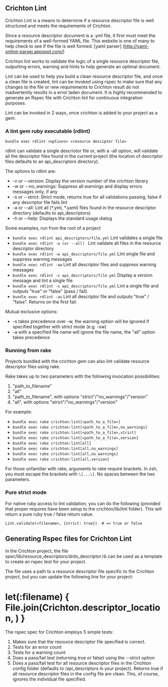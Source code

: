 ## Crichton Lint

Crichton Lint is a means to determine if a resource descriptor file is well structured and meets the 
requirements of Crichton.

Since a resource descriptor document is a .yml file, it first must meet the requirements of a
well-formed YAML file. This website is one of many to help check to see if the file is well
formed: [yaml parser] (http://yaml-online-parser.appspot.com/)

Crichton lint works to validate the logic of a single resource descriptor file, outputting errors, warning
and hints to help generate an optimal document.

Lint can be used to help you build a clean resource descriptor file, and once a clean file is created, lint can
be invoked using rspec to make sure that any changes to the file or new requirements to Crichton result do not
inadvertently results in a error laden document. It is highly recommended to generate an Rspec file with Crichton lint
for continuous integration purposes.

Lint can be invoked in 2 ways, once crichton is added to your project as a gem:

### A lint gem ruby executable  (rdlint)

`bundle exec rdlint <options> <resource desciptor file>`

rdlint can validate a single descriotor file or, with a -all option, will validate all the descriptor files
found in the current project (the location of descriptor files defaults to an api_descriptors directory).

The options to rdlint are:

* -v or --version: Display the version number of the crichton library
* -w or --no_warnings: Suppress all warnings and display errors messages only, if any
* -s or --strict: Strict mode, returns true for all validations passing, false if any descriptor file fails lint
* -a or --all: Lint all (*.yml, *.yaml) files found in the resource descriptor directory (defaults to api_descriptors)
* -h or --help: Displays the standard usage dialog

Some examples, run from the root of a project

* `bundle exec rdlint api_descriptors/file.yml`  Lint validates a single file
* `bundle exec rdlint -a (or --all) ` Lint validate all files in the resource descriptor directory
* `bundle exec rdlint -w api_descriptors/file.yml` Lint single file and suppress warning messages
* `bundle exec rdlint -aw` Lint all descriptor files and suppress warning messages
* `bundle exec rdlint -v api_descriptors/file.yml` Display a version message and lint a single file
* `bundle exec rdlint -s api_descriptors/file.yml` Lint a single file and outputs "true" or "false" (pass / fail).
* `bundle exec rdlint -as` Lint all descriptor file and outputs "true" / "false". Returns on the first fail.

Mutual exclusive options:
* -s takes precedence over -w, the warning option will be ignored if specified together with strict mode (e.g. -sw)
* -a with a specified file name will ignore the file name, the "all" option takes precedence

### Running from rake

Projects bundled with the crichton gem can also lint validate resource descriptor files using rake.

Rake takes up to two parameters with the following invocation possibilities:

1. "path_to_filename"
2. "all"
3. "path_to_filename", with options "strict"/"no_warnings"/"version"
4. "all", with options "strict"/"no_warnings"/"version"

For example:

* `bundle exec rake crichton:lint[<path_to_a_file>]`
* `bundle exec rake crichton:lint[<path_to_a_file>,no_warnings]`
* `bundle exec rake crichton:lint[<path_to_a_file>,strict]`
* `bundle exec rake crichton:lint[<path_to_a_file>,version]`
* `bundle exec rake crichton:lint[all]`
* `bundle exec rake crichton:lint[all,no_warnings]`
* `bundle exec rake crichton:lint[all,no_warnings]`
* `bundle exec rake crichton:lint[all,version]`

For those unfamiliar with rake, arguments to rake require brackets. In zsh, you must escape
the brackets with `\[...\]`. No spaces between the two parameters.

### Pure strict mode
For native ruby access to lint validation, you can do the following (provided that proper requires have been setup to
the crichton/lib/lint folder). This will return a pure ruby true / false return value.

`Lint.validate(<filename>, {strict: true})  # => true or false`

## Generating Rspec files for Crichton Lint

In the Crichton project, the file spec/lib/resource_descriptors/drds_descriptor.rb can be used as a template to
create an rspec test for your project.

The file uses a path to a resource descriptor file specific to the Crichton project, but you can update the
following line for your project:

  #   let(:filename) { File.join(Crichton.descriptor_location, <my descriptor file>) }

The rspec spec for Crichton employs 5 simple tests:

1. Makes sure that the resource descriptor file specified is correct.
2. Tests for an error count
3. Tests for a warning count
4. Does a pass/fail test (returning true or false) using the --strict option
5. Does a pass/fail test for all resource descriptor files in the Crichton config folder (defaults to /api_descriptors
in your project). Returns true if all resource descriptor files in the config file are clean. This, of course, ignores
the individual file specified.



